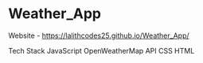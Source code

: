 # Weather_App

Website - https://lalithcodes25.github.io/Weather_App/

Tech Stack
JavaScript
OpenWeatherMap API
CSS
HTML
